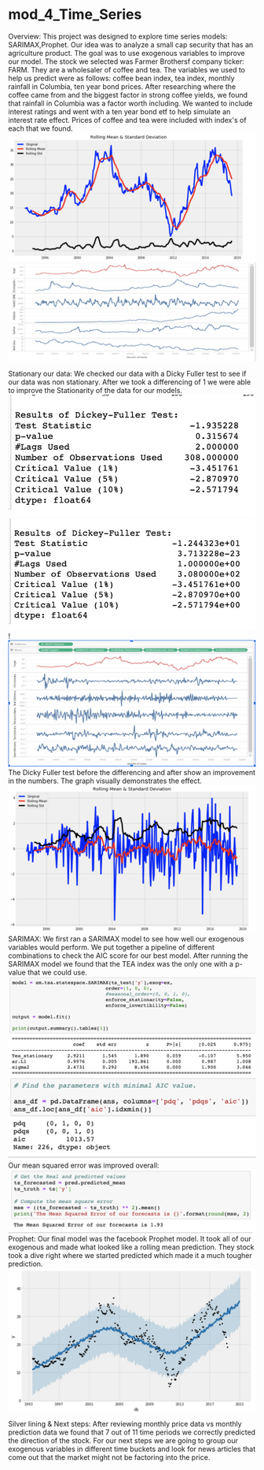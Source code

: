 # mod_4_Time_Series
Overview:
   This project was designed to explore time series models: SARIMAX,Prophet. Our idea was to analyze a small cap security that has an agriculture product. The goal was to use exogenous variables to improve our model. The stock we selected was Farmer Brothersf company ticker: FARM. They are a wholesaler of coffee and tea.  The variables we used to help us predict were as follows: coffee bean index, tea index, monthly rainfall in Columbia, ten year bond prices. After researching where the coffee came from and the biggest factor in strong coffee yields, we found that rainfall in Columbia was a factor worth including. We wanted to include interest ratings and went with a ten year bond etf to help simulate an interest rate effect. Prices of coffee and tea were included with index's of each that we found.
  ![plot](https://github.com/denisdunn/mod_4_Time_Series/blob/master/Screen%20Shot%202019-05-30%20at%205.55.39%20PM.png) 
  ![plot](https://github.com/denisdunn/mod_4_Time_Series/blob/master/Screen%20Shot%202019-06-03%20at%2010.15.29%20AM.png)
   
Stationary our data:
    We checked our data with a Dicky Fuller test to see if our data was non stationary. After we took a differencing of 1 we were able to improve the Stationarity of the data for our models.  
 ![plot](https://github.com/denisdunn/mod_4_Time_Series/blob/master/Screen%20Shot%202019-05-30%20at%206.53.46%20PM.png)
 ![plot](https://github.com/denisdunn/mod_4_Time_Series/blob/master/Screen%20Shot%202019-05-30%20at%205.56.02%20PM.png)
 !![plot](https://github.com/denisdunn/mod_4_Time_Series/blob/master/Screen%20Shot%202019-06-03%20at%2010.15.18%20AM.png)
 The Dicky Fuller test before the differencing and after show an improvement in the numbers. The graph visually demonstrates the effect.
 ![plot](https://github.com/denisdunn/mod_4_Time_Series/blob/master/Screen%20Shot%202019-05-30%20at%205.55.54%20PM.png)
SARIMAX:
  We first ran a SARIMAX model to see how well our exogenous variables would perform. We put together a pipeline of different combinations to check the AIC score for our best model. After running the SARIMAX model we found that the TEA index was the only one with a p-value that we could use.
  ![plot](https://github.com/denisdunn/mod_4_Time_Series/blob/master/Screen%20Shot%202019-05-30%20at%207.22.03%20PM.png)
  ![plot](https://github.com/denisdunn/mod_4_Time_Series/blob/master/Screen%20Shot%202019-05-30%20at%2012.17.40%20PM.png)
  Our mean squared error was improved overall:
  ![plot](https://github.com/denisdunn/mod_4_Time_Series/blob/master/Screen%20Shot%202019-05-30%20at%209.56.45%20AM.png)
Prophet:
  Our final model was the facebook Prophet model. It took all of our exogenous and made what looked like a rolling mean prediction. They stock took a dive right where we started predicted which made it a much tougher prediction.
  ![plot](https://github.com/denisdunn/mod_4_Time_Series/blob/master/Screen%20Shot%202019-05-30%20at%206.08.38%20PM.png)
  
 Silver lining & Next steps:
  After reviewing monthly price data vs monthly prediction data we found that 7 out of 11 time periods we correctly predicted the direction of the stock. For our next steps we are going to group our exogenous variables in different time buckets and look for news articles that come out that the market might not be factoring into the price.
    
    
    
    
 
